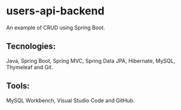 # users-api-backend
An example of CRUD using Spring Boot.

## Tecnologies: 
Java, Spring Boot, Spring MVC, Spring Data JPA, Hibernate, MySQL, Thymeleaf and Git.

## Tools: 
MySQL Workbench, Visual Studio Code and GitHub.
